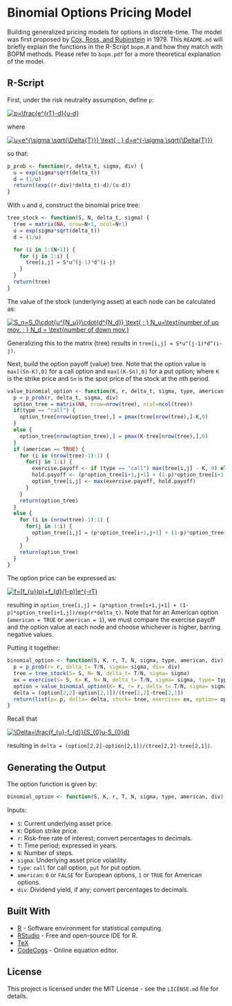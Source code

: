 # Binomial Options Pricing Model
Building generalized pricing models for options in discrete-time. The model was first proposed by [Cox, Ross, and Rubinstein](https://www.sciencedirect.com/science/article/pii/0304405X79900151?via%3Dihub) in 1979. This `README.md` will briefly explain the functions in the R-Script `bopm.R` and how they match with BOPM methods. Please refer to `bopm.pdf` for a more theoretical explanation of the model.

## R-Script
First, under the risk neutrality assumption, define `p`:

<a href="https://www.codecogs.com/eqnedit.php?latex=\dpi{120}&space;p=\frac{e^{rT}-d}{u-d}" target="_blank"><img src="https://latex.codecogs.com/png.latex?\dpi{120}&space;p=\frac{e^{rT}-d}{u-d}" title="p=\frac{e^{rT}-d}{u-d}" /></a>

where

<a href="https://www.codecogs.com/eqnedit.php?latex=\dpi{120}&space;u=e^{\sigma&space;\sqrt{\Delta{T}}}&space;\text{&space;;&space;}&space;d=e^{-\sigma&space;\sqrt{\Delta{T}}}" target="_blank"><img src="https://latex.codecogs.com/png.latex?\dpi{120}&space;u=e^{\sigma&space;\sqrt{\Delta{T}}}&space;\text{&space;;&space;}&space;d=e^{-\sigma&space;\sqrt{\Delta{T}}}" title="u=e^{\sigma \sqrt{\Delta{T}}} \text{ ; } d=e^{-\sigma \sqrt{\Delta{T}}}" /></a>

so that:
```r
p_prob <- function(r, delta_t, sigma, div) {
  u = exp(sigma*sqrt(delta_t))
  d = (1/u)
  return((exp((r-div)*delta_t)-d)/(u-d))
}
```
With `u` and `d`, construct the binomial price tree:
```r
tree_stock <- function(S, N, delta_t, sigma) {
  tree = matrix(NA, nrow=N+1, ncol=N+1)
  u = exp(sigma*sqrt(delta_t))
  d = (1/u)

  for (i in 1:(N+1)) {
    for (j in 1:i) {
      tree[i,j] = S*u^(j-1)*d^(i-j)
    }
  }
  return(tree)
}
```
The value of the stock (underlying asset) at each node can be calculated as:

<a href="https://www.codecogs.com/eqnedit.php?latex=\dpi{120}&space;S_n=S_0\cdot{u^{N_u}}\cdot{d^{N_d}}&space;\text{&space;;&space;}&space;N_u=\text{number&space;of&space;up&space;mov.&space;;&space;}&space;N_d&space;=&space;\text{number&space;of&space;down&space;mov.}" target="_blank"><img src="https://latex.codecogs.com/png.latex?\dpi{120}&space;S_n=S_0\cdot{u^{N_u}}\cdot{d^{N_d}}&space;\text{&space;;&space;}&space;N_u=\text{number&space;of&space;up&space;mov.&space;;&space;}&space;N_d&space;=&space;\text{number&space;of&space;down&space;mov.}" title="S_n=S_0\cdot{u^{N_u}}\cdot{d^{N_d}} \text{ ; } N_u=\text{number of up mov. ; } N_d = \text{number of down mov.}" /></a>

Generalizing this to the matrix (tree) results in `tree[i,j] = S*u^(j-1)*d^(i-j)`.

Next, build the option payoff (value) tree. Note that the option value is `max[(Sn-K),0]` for a call option and `max[(K-Sn),0]` for a put option; where `K` is the strike price and `Sn` is the spot price of the stock at the *n*th period.
```r
value_binomial_option <- function(K, r, delta_t, sigma, type, american, tree, ex, div) {
  p = p_prob(r, delta_t, sigma, div)
  option_tree = matrix(NA, nrow=nrow(tree), ncol=ncol(tree))
  if(type == "call") {
    option_tree[nrow(option_tree),] = pmax(tree[nrow(tree),]-K,0)
  }
  else {
    option_tree[nrow(option_tree),] = pmax(K-tree[nrow(tree),],0)
  }
  if (american == TRUE) {
    for (i in (nrow(tree)-1):1) {
      for(j in 1:i) {
        exercise.payoff <- if (type == "call") max(tree[i,j] - K, 0) else max(K - tree[i,j], 0)
        hold.payoff <- (p*option_tree[i+1,j+1] + (1-p)*option_tree[i+1,j])/exp(r*delta_t)
        option_tree[i,j] <- max(exercise.payoff, hold.payoff)
      }
    }
    return(option_tree)
  }
  else {
    for (i in (nrow(tree)-1):1) {
      for(j in 1:i) {
        option_tree[i,j] = (p*option_tree[i+1,j+1] + (1-p)*option_tree[i+1,j])/exp(r*delta_t)
      }
    }
    return(option_tree)
  }
}
```
The option price can be expressed as:

<a href="https://www.codecogs.com/eqnedit.php?latex=\dpi{120}&space;f=[f_{u}(p)&plus;f_{d}(1-p)]e^{-rT}" target="_blank"><img src="https://latex.codecogs.com/png.latex?\dpi{120}&space;f=[f_{u}(p)&plus;f_{d}(1-p)]e^{-rT}" title="f=[f_{u}(p)+f_{d}(1-p)]e^{-rT}" /></a>

resulting in `option_tree[i,j] = (p*option_tree[i+1,j+1] + (1-p)*option_tree[i+1,j])/exp(r*delta_t)`. Note that for an American option (`american = TRUE` or `american = 1`), we must compare the exercise payoff and the option value at each node and choose whichever is higher, barring negative values.

Putting it together:
```r
binomial_option <- function(S, K, r, T, N, sigma, type, american, div) {
  p = p_prob(r= r, delta_t= T/N, sigma= sigma, div= div)
  tree = tree_stock(S= S, N= N, delta_t= T/N, sigma= sigma)
  ex = exercise(S= S, K= K, N= N, delta_t= T/N, sigma= sigma, type= type)
  option = value_binomial_option(K= K, r= r, delta_t= T/N, sigma= sigma, type= type, american, tree, ex, div)
  delta = (option[2,2]-option[2,1])/(tree[2,2]-tree[2,1])
  return(list(p= p, delta= delta, stock= tree, exercise= ex, option= option, price= option[1,1]))
}
```
Recall that

<a href="https://www.codecogs.com/eqnedit.php?latex=\dpi{120}&space;\Delta=\frac{f_{u}-f_{d}}{S_{0}u-S_{0}d}" target="_blank"><img src="https://latex.codecogs.com/png.latex?\dpi{120}&space;\Delta=\frac{f_{u}-f_{d}}{S_{0}u-S_{0}d}" title="\Delta=\frac{f_{u}-f_{d}}{S_{0}u-S_{0}d}" /></a>

resulting in `delta = (option[2,2]-option[2,1])/(tree[2,2]-tree[2,1])`.

## Generating the Output
The option function is given by:
```r
binomial_option <- function(S, K, r, T, N, sigma, type, american, div)
```
Inputs:

* `S`: Current underlying asset price.
* `K`: Option strike price.
* `r`: Risk-free rate of interest; convert percentages to decimals.
* `T`: Time period; expressed in years.
* `N`: Number of steps.
* `sigma`: Underlying asset price volatility.
* `type`: `call` for call option, `put` for put option.
* `american`: `0` or `FALSE` for European options, `1` or `TRUE` for American options.
* `div`: Dividend yield, if any; convert percentages to decimals.

## Built With
* [R](https://www.r-project.org/) - Software environment for statistical computing.
* [RStudio](https://www.rstudio.com/) - Free and open-source IDE for R.
* [TeX](https://www.latex-project.org/get/)
* [CodeCogs](https://www.codecogs.com/latex/eqneditor.php) - Online equation editor.

## License
This project is licensed under the MIT License - see the `LICENSE.md` file for details.
